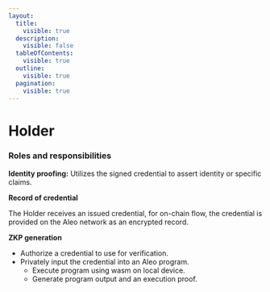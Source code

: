 ```yaml
---
layout:
  title:
    visible: true
  description:
    visible: false
  tableOfContents:
    visible: true
  outline:
    visible: true
  pagination:
    visible: true
---
```


# Holder

### Roles and responsibilities

**Identity proofing:** Utilizes the signed credential to assert identity or specific claims.

**Record of credential**

The Holder receives an issued credential, for on-chain flow, the credential is provided on the Aleo network as an encrypted record.

**ZKP generation**

* Authorize a credential to use for verification.
* Privately input the credential into an Aleo program.
  * Execute program using wasm on local device.
  * Generate program output and an execution proof.
